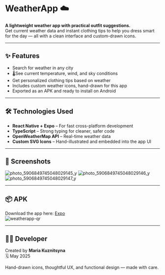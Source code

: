# WeatherApp ☁️

**A lightweight weather app with practical outfit suggestions.**  
Get current weather data and instant clothing tips to help you dress smart for the day — all with a clean interface and custom-drawn icons.

---

## ✨ Features

- Search for weather in any city  
- 🌡See current temperature, wind, and sky conditions  
- Get personalized clothing tips based on weather  
- Includes custom weather icons, hand-drawn for this app  
- Exported as an APK and ready to install on Android

---

## 🛠️ Technologies Used

- **React Native + Expo** – For fast cross-platform development  
- **TypeScript** – Strong typing for cleaner, safer code  
- **OpenWeatherMap API** – Real-time weather data  
- **Custom SVG Icons** – Hand-illustrated and embedded into the app UI  

---

## 📸 Screenshots  

![photo_5906849745048029145_y](https://github.com/user-attachments/assets/3437c9ed-fc80-43c5-88e9-eb2c3acf3e91)
![photo_5906849745048029146_y](https://github.com/user-attachments/assets/04619217-7750-4d56-b116-bec0b964cd30)
![photo_5906849745048029147_y](https://github.com/user-attachments/assets/4dd6fe8d-627d-4a93-83d9-b587e1ec0b6b)

---

## 📦 APK

Download the app here: [Expo](https://expo.dev/artifacts/eas/g4c9veRfqsyR3mUGstKKHv.apk)  
![weatherapp-qr](https://github.com/user-attachments/assets/c542ded5-a90b-4ff3-813a-1d1d86e15690)

---

## 👩‍💻 Developer

Created by **Maria Kuznitsyna**  
🗓️ May 2025

Hand-drawn icons, thoughtful UX, and functional design — made with care.
